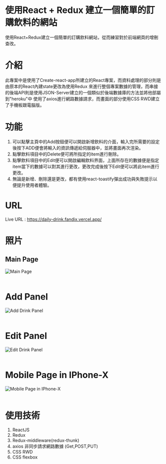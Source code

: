 # 使用React + Redux 建立一個簡單的訂購飲料的網站
使用React+Redux建立一個簡單的訂購飲料網站，從而練習對於前端網頁的增刪查改。

# 介紹
此專案中是使用了Create-react-app所建立的React專案，而資料處理的部分則是由原本的React內建state更改為使用Redux
來進行整個專案數據的管理，而串接的後端API則是使用JSON-Server建立的一個類似於後端數據庫的方法並將他部屬到"heroku"中
使用了axios進行網路數據請求，而畫面的部分使用CSS RWD建立了手機板跟電腦版。

# 功能
1. 可以點擊主頁中的Add按鈕便可以開啟新增飲料的介面，輸入完所需要的設定後按下ADD便會將輸入的資訊傳遞給伺服器中，並將畫面再次渲染。
2. 點擊飲料項目中的Delete便可將所指定的item進行刪除。
3. 點擊飲料項目中的Edit便可以開啟編輯飲料界面，上面所存在的數據便是指定item當下的數據可以對其進行更改，更改完成後按下Edit便可以將此item進行更改。
4. 無論是新增、刪除還是更改，都有使用react-toastify彈出成功與失敗提示以便提升使用者體驗。

# URL

Live URL : https://daily-drink.fandix.vercel.app/

# 照片

## Main Page
![Main Page](https://ithelp.ithome.com.tw/upload/images/20200721/2012476765SR27r9xz.png)<br><br>

# Add Panel
![Add Drink Panel](https://ithelp.ithome.com.tw/upload/images/20200721/20124767J5zJEEsJ2N.png)<br><br>

# Edit Panel
![Edit Drink Panel](https://ithelp.ithome.com.tw/upload/images/20200721/20124767e4q9RUCZoW.png)<br><br>

# Mobile Page in IPhone-X
![Mobile Page in IPhone-X](https://ithelp.ithome.com.tw/upload/images/20200721/201247676VedXWtfHz.png)<br><br>

# 使用技術
1. ReactJS
2. Redux
3. Redux-middleware(redux-thunk)
4. axios 非同步請求網路數據 (Get,POST,PUT)
5. CSS RWD
6. CSS flexbox



